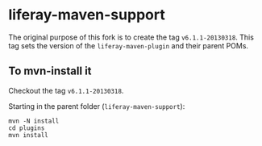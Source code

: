 liferay-maven-support
=====================

The original purpose of this fork is to create the tag `v6.1.1-20130318`. This tag sets the version
of the `liferay-maven-plugin` and their parent POMs. 

To mvn-install it
-----------------

Checkout the tag `v6.1.1-20130318`.

Starting in the parent folder (`liferay-maven-support`):

    mvn -N install
    cd plugins
    mvn install

